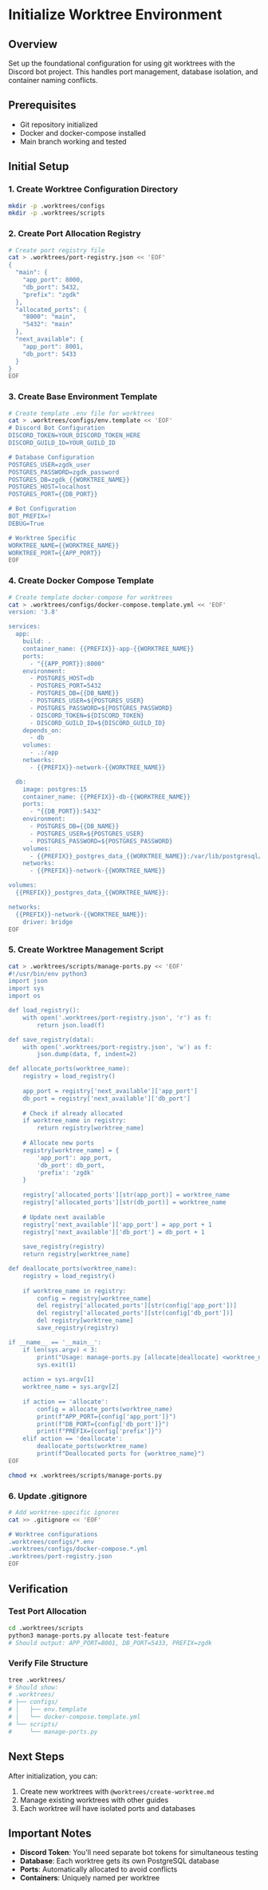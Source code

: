 # Initialize Worktree Environment

## Overview
Set up the foundational configuration for using git worktrees with the Discord bot project. This handles port management, database isolation, and container naming conflicts.

## Prerequisites
- Git repository initialized
- Docker and docker-compose installed
- Main branch working and tested

## Initial Setup

### 1. Create Worktree Configuration Directory
```bash
mkdir -p .worktrees/configs
mkdir -p .worktrees/scripts
```

### 2. Create Port Allocation Registry
```bash
# Create port registry file
cat > .worktrees/port-registry.json << 'EOF'
{
  "main": {
    "app_port": 8000,
    "db_port": 5432,
    "prefix": "zgdk"
  },
  "allocated_ports": {
    "8000": "main",
    "5432": "main"
  },
  "next_available": {
    "app_port": 8001,
    "db_port": 5433
  }
}
EOF
```

### 3. Create Base Environment Template
```bash
# Create template .env file for worktrees
cat > .worktrees/configs/env.template << 'EOF'
# Discord Bot Configuration
DISCORD_TOKEN=YOUR_DISCORD_TOKEN_HERE
DISCORD_GUILD_ID=YOUR_GUILD_ID

# Database Configuration  
POSTGRES_USER=zgdk_user
POSTGRES_PASSWORD=zgdk_password
POSTGRES_DB=zgdk_{{WORKTREE_NAME}}
POSTGRES_HOST=localhost
POSTGRES_PORT={{DB_PORT}}

# Bot Configuration
BOT_PREFIX=!
DEBUG=True

# Worktree Specific
WORKTREE_NAME={{WORKTREE_NAME}}
WORKTREE_PORT={{APP_PORT}}
EOF
```

### 4. Create Docker Compose Template
```bash
# Create template docker-compose for worktrees
cat > .worktrees/configs/docker-compose.template.yml << 'EOF'
version: '3.8'

services:
  app:
    build: .
    container_name: {{PREFIX}}-app-{{WORKTREE_NAME}}
    ports:
      - "{{APP_PORT}}:8000"
    environment:
      - POSTGRES_HOST=db
      - POSTGRES_PORT=5432
      - POSTGRES_DB={{DB_NAME}}
      - POSTGRES_USER=${POSTGRES_USER}
      - POSTGRES_PASSWORD=${POSTGRES_PASSWORD}
      - DISCORD_TOKEN=${DISCORD_TOKEN}
      - DISCORD_GUILD_ID=${DISCORD_GUILD_ID}
    depends_on:
      - db
    volumes:
      - .:/app
    networks:
      - {{PREFIX}}-network-{{WORKTREE_NAME}}

  db:
    image: postgres:15
    container_name: {{PREFIX}}-db-{{WORKTREE_NAME}}
    ports:
      - "{{DB_PORT}}:5432"
    environment:
      - POSTGRES_DB={{DB_NAME}}
      - POSTGRES_USER=${POSTGRES_USER}
      - POSTGRES_PASSWORD=${POSTGRES_PASSWORD}
    volumes:
      - {{PREFIX}}_postgres_data_{{WORKTREE_NAME}}:/var/lib/postgresql/data
    networks:
      - {{PREFIX}}-network-{{WORKTREE_NAME}}

volumes:
  {{PREFIX}}_postgres_data_{{WORKTREE_NAME}}:

networks:
  {{PREFIX}}-network-{{WORKTREE_NAME}}:
    driver: bridge
EOF
```

### 5. Create Worktree Management Script
```bash
cat > .worktrees/scripts/manage-ports.py << 'EOF'
#!/usr/bin/env python3
import json
import sys
import os

def load_registry():
    with open('.worktrees/port-registry.json', 'r') as f:
        return json.load(f)

def save_registry(data):
    with open('.worktrees/port-registry.json', 'w') as f:
        json.dump(data, f, indent=2)

def allocate_ports(worktree_name):
    registry = load_registry()
    
    app_port = registry['next_available']['app_port']
    db_port = registry['next_available']['db_port']
    
    # Check if already allocated
    if worktree_name in registry:
        return registry[worktree_name]
    
    # Allocate new ports
    registry[worktree_name] = {
        'app_port': app_port,
        'db_port': db_port,
        'prefix': 'zgdk'
    }
    
    registry['allocated_ports'][str(app_port)] = worktree_name
    registry['allocated_ports'][str(db_port)] = worktree_name
    
    # Update next available
    registry['next_available']['app_port'] = app_port + 1
    registry['next_available']['db_port'] = db_port + 1
    
    save_registry(registry)
    return registry[worktree_name]

def deallocate_ports(worktree_name):
    registry = load_registry()
    
    if worktree_name in registry:
        config = registry[worktree_name]
        del registry['allocated_ports'][str(config['app_port'])]
        del registry['allocated_ports'][str(config['db_port'])]
        del registry[worktree_name]
        save_registry(registry)

if __name__ == '__main__':
    if len(sys.argv) < 3:
        print("Usage: manage-ports.py [allocate|deallocate] <worktree_name>")
        sys.exit(1)
    
    action = sys.argv[1]
    worktree_name = sys.argv[2]
    
    if action == 'allocate':
        config = allocate_ports(worktree_name)
        print(f"APP_PORT={config['app_port']}")
        print(f"DB_PORT={config['db_port']}")
        print(f"PREFIX={config['prefix']}")
    elif action == 'deallocate':
        deallocate_ports(worktree_name)
        print(f"Deallocated ports for {worktree_name}")
EOF

chmod +x .worktrees/scripts/manage-ports.py
```

### 6. Update .gitignore
```bash
# Add worktree-specific ignores
cat >> .gitignore << 'EOF'

# Worktree configurations
.worktrees/configs/*.env
.worktrees/configs/docker-compose.*.yml
.worktrees/port-registry.json
EOF
```

## Verification

### Test Port Allocation
```bash
cd .worktrees/scripts
python3 manage-ports.py allocate test-feature
# Should output: APP_PORT=8001, DB_PORT=5433, PREFIX=zgdk
```

### Verify File Structure
```bash
tree .worktrees/
# Should show:
# .worktrees/
# ├── configs/
# │   ├── env.template
# │   └── docker-compose.template.yml
# └── scripts/
#     └── manage-ports.py
```

## Next Steps
After initialization, you can:
1. Create new worktrees with `@worktrees/create-worktree.md`
2. Manage existing worktrees with other guides
3. Each worktree will have isolated ports and databases

## Important Notes
- **Discord Token**: You'll need separate bot tokens for simultaneous testing
- **Database**: Each worktree gets its own PostgreSQL database
- **Ports**: Automatically allocated to avoid conflicts
- **Containers**: Uniquely named per worktree